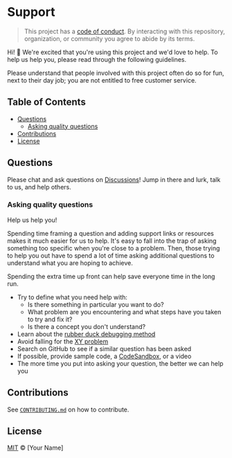 # Support

> This project has a [code of conduct](CODE_OF_CONDUCT.md).
> By interacting with this repository, organization, or community you agree to
> abide by its terms.

Hi! 👋
We're excited that you're using this project and we'd love to help.
To help us help you, please read through the following guidelines.

Please understand that people involved with this project often do so for fun,
next to their day job; you are not entitled to free customer service.

## Table of Contents

* [Questions](#questions)
  * [Asking quality questions](#asking-quality-questions)
* [Contributions](#contributions)
* [License](#license)

## Questions

Please chat and ask questions on [Discussions](https://github.com/your-org/your-repo/discussions)!
Jump in there and lurk, talk to us, and help others.

### Asking quality questions

Help us help you!

Spending time framing a question and adding support links or resources makes it
much easier for us to help.
It's easy to fall into the trap of asking something too specific when you're
close to a problem.
Then, those trying to help you out have to spend a lot of time asking additional
questions to understand what you are hoping to achieve.

Spending the extra time up front can help save everyone time in the long run.

* Try to define what you need help with:
  * Is there something in particular you want to do?
  * What problem are you encountering and what steps have you taken to try
    and fix it?
  * Is there a concept you don't understand?
* Learn about the [rubber duck debugging method](https://rubberduckdebugging.com)
* Avoid falling for the [XY problem](https://meta.stackexchange.com/questions/66377/what-is-the-xy-problem/66378#66378)
* Search on GitHub to see if a similar question has been asked
* If possible, provide sample code, a [CodeSandbox](https://codesandbox.io), or a video
* The more time you put into asking your question, the better we can help you

## Contributions

See [`CONTRIBUTING.md`](CONTRIBUTING.md) on how to contribute.

## License

[MIT](LICENSE) © [Your Name] 
